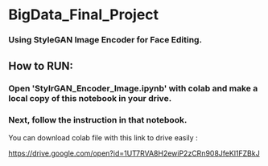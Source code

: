 # BigData_Final_Project
### Using StyleGAN Image Encoder for Face Editing.

## How to RUN:

### Open 'StylrGAN_Encoder_Image.ipynb' with colab and make a local copy of this notebook in your drive.

### Next, follow the instruction in that notebook.

You can download colab file with this link to drive easily :

https://drive.google.com/open?id=1UT7RVA8H2ewiP2zCRn908JfeKl1FZBkJ

